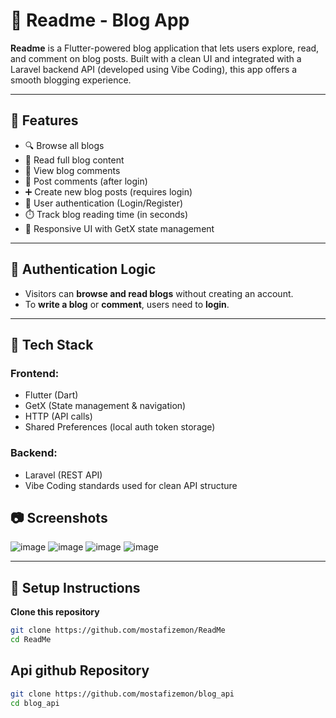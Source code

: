 # 📝 Readme - Blog App

**Readme** is a Flutter-powered blog application that lets users explore, read, and comment on blog posts. Built with a clean UI and integrated with a Laravel backend API (developed using Vibe Coding), this app offers a smooth blogging experience.

---

## 🚀 Features

- 🔍 Browse all blogs
- 📖 Read full blog content
- 💬 View blog comments
- 📝 Post comments (after login)
- ➕ Create new blog posts (requires login)
- 🔐 User authentication (Login/Register)
- ⏱️ Track blog reading time (in seconds)
- 📱 Responsive UI with GetX state management

---

## 🔐 Authentication Logic

- Visitors can **browse and read blogs** without creating an account.
- To **write a blog** or **comment**, users need to **login**.

---

## 🧩 Tech Stack

### Frontend:
- Flutter (Dart)
- GetX (State management & navigation)
- HTTP (API calls)
- Shared Preferences (local auth token storage)

### Backend:
- Laravel (REST API)
- Vibe Coding standards used for clean API structure

## 📷 Screenshots
![image](https://github.com/user-attachments/assets/0afcbbc3-444a-4ed3-838d-19eeada37307)
![image](https://github.com/user-attachments/assets/1b8690ab-d5a1-4dd8-b496-697730b73180)
![image](https://github.com/user-attachments/assets/2bea7fd8-f780-4135-9a24-d872df1e4302)
![image](https://github.com/user-attachments/assets/45978d50-2124-49df-bffb-c4b51e8e04de)


---

## 🔧 Setup Instructions

**Clone this repository**
   ```bash
   git clone https://github.com/mostafizemon/ReadMe
   cd ReadMe
```

## Api github Repository
```bash
git clone https://github.com/mostafizemon/blog_api
cd blog_api
```
